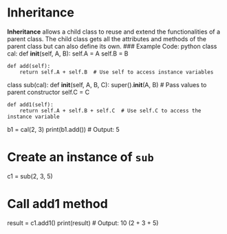# Inheritance 

**Inheritance** allows a child class to reuse and extend the functionalities of a parent class. The child class gets all the attributes and methods of the parent class but can also define its own. ### Example Code:
python
class cal:
    def __init__(self, A, B):
        self.A = A
        self.B = B

    def add(self):
        return self.A + self.B  # Use self to access instance variables

class sub(cal):
    def __init__(self, A, B, C):
        super().__init__(A, B)  # Pass values to parent constructor
        self.C = C

    def add1(self):
        return self.A + self.B + self.C  # Use self.C to access the instance variable

b1 = cal(2, 3)
print(b1.add())  # Output: 5

# Create an instance of `sub`
c1 = sub(2, 3, 5)

# Call add1 method
result = c1.add1()
print(result)  # Output: 10 (2 + 3 + 5)